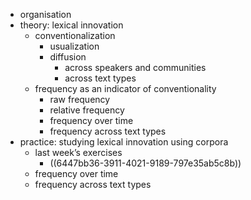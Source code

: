 - organisation
- theory: lexical innovation
	- conventionalization
		- usualization
		- diffusion
			- across speakers and communities
			- across text types
	- frequency as an indicator of conventionality
		- raw frequency
		- relative frequency
		- frequency over time
		- frequency across text types
- practice: studying lexical innovation using corpora
	- last week’s exercises
		- ((6447bb36-3911-4021-9189-797e35ab5c8b))
	- frequency over time
	- frequency across text types